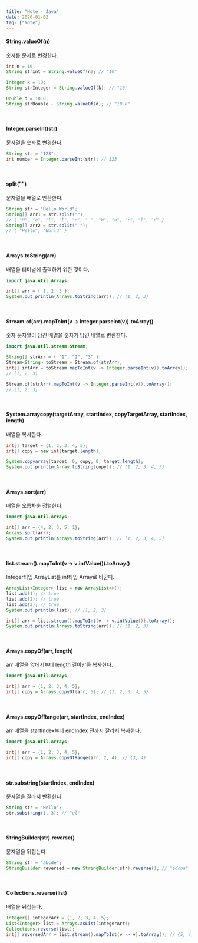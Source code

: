 ```yaml
---
title: "Note - Java"
date: 2020-01-02
tag: ["Note"]
---
```


#### String.valueOf(n)

  숫자를 문자로 변경한다.

  ```java
  int n = 10;
  String strInt = String.valueOf(n); // "10"

  Integer k = 10;
  String strInteger = String.valueOf(k); // "10"

  Double d = 10.0;
  String strDouble - String.valueOf(d); // "10.0"
  ```

<br>

#### Integer.parseInt(str)

  문자열을 숫자로 변경한다.

  ```java
  String str = "123";
  int number = Integer.parseInt(str); // 123
  ```

<br>

#### split("")

  문자열을 배열로 반환한다.

  ```java
  String str = "Hello World";
  String[] arr1 = str.split("");
  // { "H", "e", "l", "l", "o", " ", "W", "o", "r", "l", "d" }
  String[] arr2 = str.split(" ");
  // { "Hello", "World" }
  ```

<br>

#### Arrays.toString(arr)

  배열을 터미널에 출력하기 위한 것이다.

  ```java
  import java.util.Arrays;

  int[] arr = { 1, 2, 3 };
  System.out.println(Arrays.toString(arr)); // [1, 2, 3]
  ```

<br>

#### Stream.of(arr).mapToInt(v -> Integer.parseInt(v)).toArray()

  숫자 문자열이 담긴 배열을 숫자가 담긴 배열로 변환한다.

  ```java
  import java.util.stream.Stream;

  String[] strArr = { "1", "2", "3" };
  Stream<String> toStream = Stream.of(strArr);
  int[] intArr = toStream.mapToInt(v -> Integer.parseInt(v)).toArray();
  // [1, 2, 3]

  Stream.of(strArr).mapToInt(v -> Integer.parseInt(v)).toArray();
  // [1, 2, 3]
  ```

<br>

#### System.arraycopy(targetArray, startIndex, copyTargetArray, startIndex, length)

  배열을 복사한다.

  ```java
  int[] target = {1, 2, 3, 4, 5};
  int[] copy = new int[target.length];

  System.copyarray(target, 0, copy, 0, target.length);
  System.out.println(Array.toString(copy)); // [1, 2, 3, 4, 5]
  ```

<br>

#### Arrays.sort(arr)

  배열을 오름차순 정렬한다.

  ```java
  import java.util.Arrays;

  int[] arr = {4, 2, 3, 5, 1};
  Arrays.sort(arr);
  System.out.println(Arrays.toString(arr)); // [1, 2, 3, 4, 5]
  ```

<br>

#### list.stream().mapToInt(v -> v.intValue()).toArray()

  Integer타입 ArrayList를 int타입 Array로 바꾼다.

  ```java
  ArrayList<Integer> list = new ArrayList<>();
  list.add(1); // true
  list.add(2); // true
  list.add(3); // true
  System.out.println(list); // [1, 2, 3]

  int[] arr = list.stream().mapToInt(v -> v.intValue()).toArray();
  System.out.println(Arrays.toString(arr)); // [1, 2, 3]
  ```

<br>

#### Arrays.copyOf(arr, length)

  arr 배열을 앞에서부터 length 길이만큼 복사한다.

  ```java
  import java.util.Arrays;

  int[] arr = {1, 2, 3, 4, 5};
  int[] copy = Arrays.copyOf(arr, 5); // {1, 2, 3, 4, 5}
  ```

<br>

#### Arrays.copyOfRange(arr, startIndex, endIndex)

  arr 배열을 startIndex부터 endIndex 전까지 잘라서 복사한다.

  ```java
  import java.util.Arrays;

  int[] arr = {1, 2, 3, 4, 5};
  int[] copy = Arrays.copyOfRange(arr, 2, 4); // {3, 4}
  ```

<br>

#### str.substring(startIndex, endIndex)

  문자열을 잘라서 반환한다.

  ```java
  String str = "Hello";
  str.substring(1, 3); // "el"
  ```

<br>

#### StringBuilder(str).reverse()

  문자열을 뒤집는다.

  ```java
  String str = "abcde";
  StringBuilder reversed = new StringBuilder(str).reverse(); // "edcba"
  ```

<br>

#### Collections.reverse(list)

  배열을 뒤집는다.

  ```java
  Integer[] integerArr = {1, 2, 3, 4, 5};
  List<Integer> list = Arrays.asList(integerArr);
  Collections.reverse(list);
  int[] reversedArr = list.stream().mapToInt(v -> v).toArray(); // {5, 4, 3, 2, 1}
  ```

